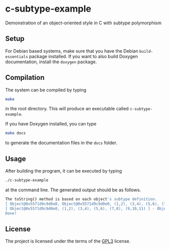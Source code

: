 # c-subtype-example

Demonstration of an object-oriented style in C with subtype
polymorphism

## Setup

For Debian based systems, make sure that you have the Debian
`build-essentials` package installed.  If you want to also build
Doxygen documentation, install the `doxygen` package.

## Compilation

The system can be compiled by typing

```bash
make
```

in the root directory.  This will produce an executable called
`c-subtype-example`.

If you have Doxygen installed, you can type

```bash
make docs
```

to generate the documentation files in the `docs` folder. 



## Usage

After building the program, it can be executed by typing

```bash
./c-subtype-example
```

at the command line.  The generated output should be as follows.


```bash
The toString() method is based on each object's subtype definition.
[ Object@0x5571d9c9d0a0, Object@0x5571d9c9d0e0, (1,2), (3,4), (5,6), (7,8), (9,10,11) ] - LinkedList pointer
[ Object@0x5571d9c9d0e0, (1,2), (3,4), (5,6), (7,8), (9,10,11) ] - Object pointer
Done!
```

## License

The project is licensed under the terms of the
[GPL3](https://www.gnu.org/licenses/gpl-3.0.en.html) license.


<!--  LocalWords:  Doxygen doxygen toString LinkedList
 -->

